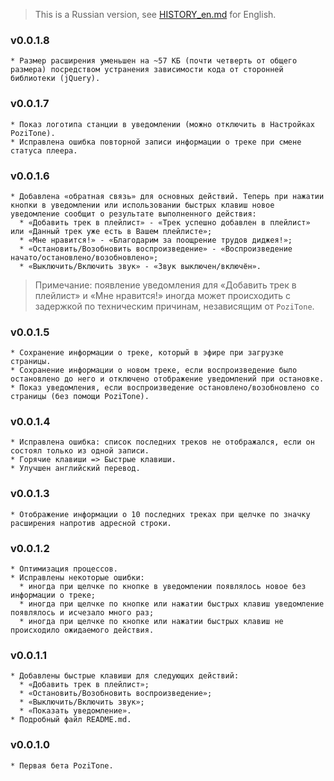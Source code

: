> This is a Russian version, see [HISTORY_en.md](HISTORY_en.md) for English.

### v0.0.1.8
    * Размер расширения уменьшен на ~57 КБ (почти четверть от общего размера) посредством устранения зависимости кода от сторонней библиотеки (jQuery).

### v0.0.1.7
    * Показ логотипа станции в уведомлении (можно отключить в Настройках PoziTone).
    * Исправлена ошибка повторной записи информации о треке при смене статуса плеера.

### v0.0.1.6
    * Добавлена «обратная связь» для основных действий. Теперь при нажатии кнопки в уведомлении или использовании быстрых клавиш новое уведомление сообщит о результате выполненного действия:
      * «Добавить трек в плейлист» - «Трек успешно добавлен в плейлист» или «Данный трек уже есть в Вашем плейлисте»;
      * «Мне нравится!» - «Благодарим за поощрение трудов диджея!»;
      * «Остановить/Возобновить воспроизведение» - «Воспроизведение начато/остановлено/возобновлено»;
      * «Выключить/Включить звук» - «Звук выключен/включён».
> Примечание: появление уведомления для «Добавить трек в плейлист» и «Мне нравится!» иногда может происходить с задержкой по техническим причинам, независящим от `PoziTone`.

### v0.0.1.5
    * Сохранение информации о треке, который в эфире при загрузке страницы.
    * Сохранение информации о новом треке, если воспроизведение было остановлено до него и отключено отображение уведомлений при остановке.
    * Показ уведомления, если воспроизведение остановлено/возобновлено со страницы (без помощи PoziTone).

### v0.0.1.4
    * Исправлена ошибка: список последних треков не отображался, если он состоял только из одной записи.
    * Горячие клавиши => Быстрые клавиши.
    * Улучшен английский перевод.

### v0.0.1.3
    * Отображение информации о 10 последних треках при щелчке по значку расширения напротив адресной строки.

### v0.0.1.2
    * Оптимизация процессов.
    * Исправлены некоторые ошибки:
      * иногда при щелчке по кнопке в уведомлении появлялось новое без информации о треке;
      * иногда при щелчке по кнопке или нажатии быстрых клавиш уведомление появлялось и исчезало много раз;
      * иногда при щелчке по кнопке или нажатии быстрых клавиш не происходило ожидаемого действия.

### v0.0.1.1
    * Добавлены быстрые клавиши для следующих действий:
      * «Добавить трек в плейлист»;
      * «Остановить/Возобновить воспроизведение»;
      * «Выключить/Включить звук»;
      * «Показать уведомление».
    * Подробный файл README.md.

### v0.0.1.0
    * Первая бета PoziTone.